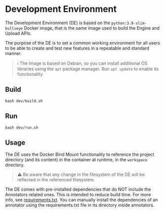 # Development Environment

The Development Environment (DE) is based on the `python:3.8-slim-bullseye` Docker image,
that is the same image used to build the Engine and Upload APIs.

The purpose of the DE is to set a common working environment for all users to be able to
create and test new features in a repeatable and standard manner.

> :information_source: The Image is based on Debian, so you can install additional OS libraries using the `apt`
> package manager. Run `apt update` to enable its functionality.

## Build
```shell
bash dev/build.sh
```

## Run
```shell
bash dev/run.sh
```

## Usage

The DE uses the Docker Bind Mount functionality to reference the project directory (and its content) in the container
at runtime, in the `workspace` directory.

> :warning: Be aware that any change in the filesystem of the DE will be reflected in the referenced filesystem.

The DE comes with pre-installed dependencies that do NOT include the Annotators related ones.
This is intended to reduce build time. For more info, see [requirements.txt](requirements.txt).
You can manually install the dependencies of an annotator using the requirements.txt file in its directory inside annotators.
